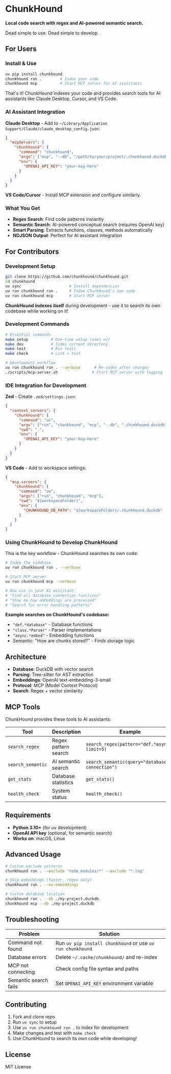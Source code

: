# ChunkHound

**Local code search with regex and AI-powered semantic search.**

Dead simple to use. Dead simple to develop.

## For Users

### Install & Use
```bash
uv pip install chunkhound
chunkhound run .        # Index your code
chunkhound mcp          # Start MCP server for AI assistants
```

That's it! ChunkHound indexes your code and provides search tools for AI assistants like Claude Desktop, Cursor, and VS Code.

### AI Assistant Integration

**Claude Desktop** - Add to `~/Library/Application Support/Claude/claude_desktop_config.json`:
```json
{
  "mcpServers": {
    "chunkhound": {
      "command": "chunkhound",
      "args": ["mcp", "--db", "/path/to/your/project/.chunkhound.duckdb"],
      "env": {
        "OPENAI_API_KEY": "your-key-here"
      }
    }
  }
}
```

**VS Code/Cursor** - Install MCP extension and configure similarly.

### What You Get
- **Regex Search**: Find code patterns instantly
- **Semantic Search**: AI-powered conceptual search (requires OpenAI key)
- **Smart Parsing**: Extracts functions, classes, methods automatically
- **NDJSON Output**: Perfect for AI assistant integration

## For Contributors

### Development Setup
```bash
git clone https://github.com/chunkhound/chunkhound.git
cd chunkhound
uv sync                     # Install dependencies
uv run chunkhound run .     # Index ChunkHound's own code
uv run chunkhound mcp       # Start MCP server
```

**ChunkHound indexes itself** during development - use it to search its own codebase while working on it!

### Development Commands
```bash
# Essential commands
make setup          # One-time setup (uses uv)
make dev            # Index current directory  
make test           # Run tests
make check          # Lint + test

# Development workflow
uv run chunkhound run . --verbose      # Re-index after changes
./scripts/mcp-server.sh               # Start MCP server with logging
```

### IDE Integration for Development

**Zed** - Create `.zed/settings.json`:
```json
{
  "context_servers": {
    "chunkhound": {
      "command": "uv",
      "args": ["run", "chunkhound", "mcp", "--db", ".chunkhound.duckdb"],
      "cwd": ".",
      "env": {
        "OPENAI_API_KEY": "your-key-here"
      }
    }
  }
}
```

**VS Code** - Add to workspace settings:
```json
{
  "mcp.servers": {
    "chunkhound": {
      "command": "uv",
      "args": ["run", "chunkhound", "mcp"],
      "cwd": "${workspaceFolder}",
      "env": {
        "CHUNKHOUND_DB_PATH": "${workspaceFolder}/.chunkhound.duckdb"
      }
    }
  }
}
```

### Using ChunkHound to Develop ChunkHound

This is the key workflow - ChunkHound searches its own code:

```bash
# Index the codebase
uv run chunkhound run . --verbose

# Start MCP server
uv run chunkhound mcp --verbose

# Now use in your AI assistant:
# "Find all database connection functions"
# "Show me how embeddings are processed" 
# "Search for error handling patterns"
```

**Example searches on ChunkHound's codebase:**
- `"def.*database"` - Database functions
- `"class.*Parser"` - Parser implementations  
- `"async.*embed"` - Embedding functions
- Semantic: "How are chunks stored?" - Finds storage logic

## Architecture

- **Database**: DuckDB with vector search
- **Parsing**: Tree-sitter for AST extraction
- **Embeddings**: OpenAI text-embedding-3-small
- **Protocol**: MCP (Model Context Protocol)
- **Search**: Regex + vector similarity

## MCP Tools

ChunkHound provides these tools to AI assistants:

| Tool | Description | Example |
|------|-------------|---------|
| `search_regex` | Regex pattern search | `search_regex(pattern="def.*async", limit=5)` |
| `search_semantic` | AI semantic search | `search_semantic(query="database connection")` |
| `get_stats` | Database statistics | `get_stats()` |
| `health_check` | System status | `health_check()` |

## Requirements

- **Python 3.10+** (for uv development)
- **OpenAI API key** (optional, for semantic search)
- **Works on**: macOS, Linux

## Advanced Usage

```bash
# Custom exclude patterns
chunkhound run . --exclude "node_modules/*" --exclude "*.log"

# Skip embeddings (faster, regex only)
chunkhound run . --no-embeddings

# Custom database location
chunkhound run . --db ./my-project.duckdb
chunkhound mcp --db ./my-project.duckdb
```

## Troubleshooting

| Problem | Solution |
|---------|----------|
| Command not found | Run `uv pip install chunkhound` or use `uv run chunkhound` |
| Database errors | Delete `~/.cache/chunkhound/` and re-index |
| MCP not connecting | Check config file syntax and paths |
| Semantic search fails | Set `OPENAI_API_KEY` environment variable |

## Contributing

1. Fork and clone repo
2. Run `uv sync` to setup
3. Use `uv run chunkhound run .` to index for development
4. Make changes and test with `make check`
5. Use ChunkHound to search its own code while developing!

## License

MIT License